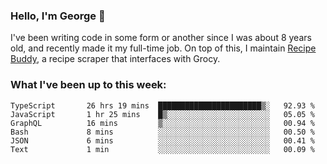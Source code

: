 ### Hello, I'm George 👋

I've been writing code in some form or another since I was about 8 years old, and recently made it my full-time job. On top of this, I maintain [Recipe Buddy](https://github.com/georgegebbett/recipe-buddy), a recipe scraper that interfaces with Grocy.  

<!--
**georgegebbett/georgegebbett** is a ✨ _special_ ✨ repository because its `README.md` (this file) appears on your GitHub profile.

Here are some ideas to get you started:

- 🔭 I’m currently working on ...
- 🌱 I’m currently learning ...
- 👯 I’m looking to collaborate on ...
- 🤔 I’m looking for help with ...
- 💬 Ask me about ...
- 📫 How to reach me: ...
- 😄 Pronouns: ...
- ⚡ Fun fact: ...
-->

### What I've been up to this week:
<!--START_SECTION:waka-->

```text
TypeScript       26 hrs 19 mins  ███████████████████████▒░   92.93 %
JavaScript       1 hr 25 mins    █▒░░░░░░░░░░░░░░░░░░░░░░░   05.05 %
GraphQL          16 mins         ▒░░░░░░░░░░░░░░░░░░░░░░░░   00.94 %
Bash             8 mins          ░░░░░░░░░░░░░░░░░░░░░░░░░   00.50 %
JSON             6 mins          ░░░░░░░░░░░░░░░░░░░░░░░░░   00.41 %
Text             1 min           ░░░░░░░░░░░░░░░░░░░░░░░░░   00.09 %
```

<!--END_SECTION:waka-->
